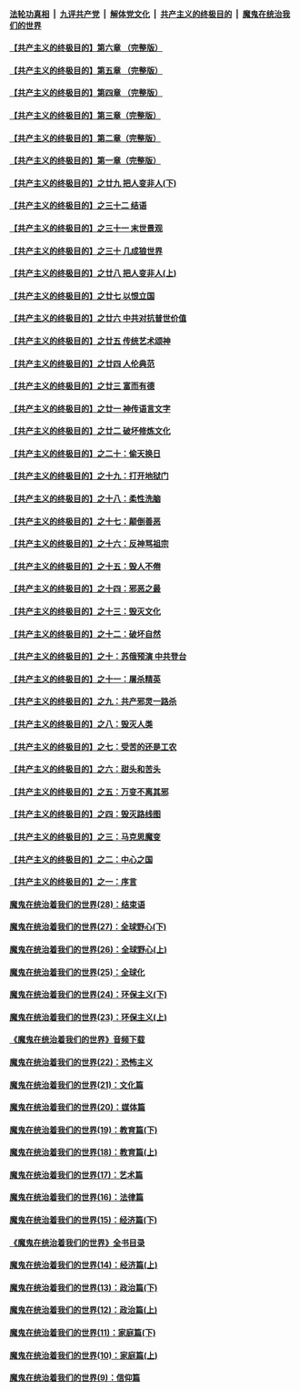 ####  [法轮功真相](../../../../basic/blob/master/README.md?t=07030402) &nbsp;|&nbsp; [九评共产党](../../../../9ping.md/blob/master/README.md?t=07030402) &nbsp;|&nbsp; [解体党文化](../../../../jtdwh.md/blob/master/README.md?t=07030402)  &nbsp;|&nbsp; [共产主义的终极目的](../../../../gczydzjmd.md/blob/master/README.md?t=07030402) &nbsp;|&nbsp; [魔鬼在统治我们的世界](../../../../mgztzwmdsj.md/blob/master/README.md?t=07030402) 

#### [【共产主义的终极目的】第六章 （完整版）](../pages/nsc422/n11428913.md?t=07030402) 

#### [【共产主义的终极目的】第五章 （完整版）](../pages/nsc422/n11428912.md?t=07030402) 

#### [【共产主义的终极目的】第四章 （完整版）](../pages/nsc422/n11428907.md?t=07030402) 

#### [【共产主义的终极目的】第三章（完整版）](../pages/nsc422/n11428848.md?t=07030402) 

#### [【共产主义的终极目的】第二章（完整版）](../pages/nsc422/n11428831.md?t=07030402) 

#### [【共产主义的终极目的】第一章（完整版）](../pages/nsc422/n11417651.md?t=07030402) 

#### [【共产主义的终极目的】之廿九 把人变非人(下)](../pages/nsc422/n11344140.md?t=07030402) 

#### [【共产主义的终极目的】之三十二 结语](../pages/nsc422/n11360535.md?t=07030402) 

#### [【共产主义的终极目的】之三十一 末世景观](../pages/nsc422/n11351129.md?t=07030402) 

#### [【共产主义的终极目的】之三十 几成狼世界](../pages/nsc422/n11348280.md?t=07030402) 

#### [【共产主义的终极目的】之廿八 把人变非人(上)](../pages/nsc422/n11340492.md?t=07030402) 

#### [【共产主义的终极目的】之廿七 以恨立国](../pages/nsc422/n11336944.md?t=07030402) 

#### [【共产主义的终极目的】之廿六 中共对抗普世价值](../pages/nsc422/n11324785.md?t=07030402) 

#### [【共产主义的终极目的】之廿五 传统艺术颂神](../pages/nsc422/n11296396.md?t=07030402) 

#### [【共产主义的终极目的】之廿四 人伦典范](../pages/nsc422/n11296397.md?t=07030402) 

#### [【共产主义的终极目的】之廿三 富而有德](../pages/nsc422/n11283598.md?t=07030402) 

#### [【共产主义的终极目的】之廿一 神传语言文字](../pages/nsc422/n11263265.md?t=07030402) 

#### [【共产主义的终极目的】之廿二 破坏修炼文化](../pages/nsc422/n11245728.md?t=07030402) 

#### [【共产主义的终极目的】之二十：偷天换日](../pages/nsc422/n11238846.md?t=07030402) 

#### [【共产主义的终极目的】之十九：打开地狱门](../pages/nsc422/n11206376.md?t=07030402) 

#### [【共产主义的终极目的】之十八：柔性洗脑](../pages/nsc422/n11199994.md?t=07030402) 

#### [【共产主义的终极目的】之十七：颠倒善恶](../pages/nsc422/n11179782.md?t=07030402) 

#### [【共产主义的终极目的】之十六：反神骂祖宗](../pages/nsc422/n11166798.md?t=07030402) 

#### [【共产主义的终极目的】之十五：毁人不倦](../pages/nsc422/n11166792.md?t=07030402) 

#### [【共产主义的终极目的】之十四：邪恶之最](../pages/nsc422/n11150249.md?t=07030402) 

#### [【共产主义的终极目的】之十三：毁灭文化](../pages/nsc422/n11135227.md?t=07030402) 

#### [【共产主义的终极目的】之十二：破坏自然](../pages/nsc422/n11135214.md?t=07030402) 

#### [【共产主义的终极目的】之十：苏俄预演 中共登台](../pages/nsc422/n11118424.md?t=07030402) 

#### [【共产主义的终极目的】之十一：屠杀精英](../pages/nsc422/n11118442.md?t=07030402) 

#### [【共产主义的终极目的】之九：共产邪灵一路杀](../pages/nsc422/n11114139.md?t=07030402) 

#### [【共产主义的终极目的】之八：毁灭人类](../pages/nsc422/n11108503.md?t=07030402) 

#### [【共产主义的终极目的】之七：受苦的还是工农](../pages/nsc422/n11101809.md?t=07030402) 

#### [【共产主义的终极目的】之六：甜头和苦头](../pages/nsc422/n11096971.md?t=07030402) 

#### [【共产主义的终极目的】之五：万变不离其邪](../pages/nsc422/n11091285.md?t=07030402) 

#### [【共产主义的终极目的】之四：毁灭路线图](../pages/nsc422/n11086284.md?t=07030402) 

#### [【共产主义的终极目的】之三：马克思魔变](../pages/nsc422/n11061941.md?t=07030402) 

#### [【共产主义的终极目的】之二：中心之国](../pages/nsc422/n11047728.md?t=07030402) 

#### [【共产主义的终极目的】之一：序言](../pages/nsc422/n11086077.md?t=07030402) 

#### [魔鬼在统治着我们的世界(28)：结束语](../pages/nsc422/n10936246.md?t=07030402) 

#### [魔鬼在统治着我们的世界(27)：全球野心(下)](../pages/nsc422/n10928319.md?t=07030402) 

#### [魔鬼在统治着我们的世界(26)：全球野心(上)](../pages/nsc422/n10900318.md?t=07030402) 

#### [魔鬼在统治着我们的世界(25)：全球化](../pages/nsc422/n10788205.md?t=07030402) 

#### [魔鬼在统治着我们的世界(24)：环保主义(下)](../pages/nsc422/n10695307.md?t=07030402) 

#### [魔鬼在统治着我们的世界(23)：环保主义(上)](../pages/nsc422/n10688613.md?t=07030402) 

#### [《魔鬼在统治着我们的世界》音频下载](../pages/nsc422/n10635553.md?t=07030402) 

#### [魔鬼在统治着我们的世界(22)：恐怖主义](../pages/nsc422/n10614727.md?t=07030402) 

#### [魔鬼在统治着我们的世界(21)：文化篇](../pages/nsc422/n10597706.md?t=07030402) 

#### [魔鬼在统治着我们的世界(20)：媒体篇](../pages/nsc422/n10586579.md?t=07030402) 

#### [魔鬼在统治着我们的世界(19)：教育篇(下)](../pages/nsc422/n10564808.md?t=07030402) 

#### [魔鬼在统治着我们的世界(18)：教育篇(上)](../pages/nsc422/n10526970.md?t=07030402) 

#### [魔鬼在统治着我们的世界(17)：艺术篇](../pages/nsc422/n10499093.md?t=07030402) 

#### [魔鬼在统治着我们的世界(16)：法律篇](../pages/nsc422/n10485969.md?t=07030402) 

#### [魔鬼在统治着我们的世界(15)：经济篇(下)](../pages/nsc422/n10469975.md?t=07030402) 

#### [《魔鬼在统治着我们的世界》全书目录](../pages/nsc422/n10464261.md?t=07030402) 

#### [魔鬼在统治着我们的世界(14)：经济篇(上)](../pages/nsc422/n10457370.md?t=07030402) 

#### [魔鬼在统治着我们的世界(13)：政治篇(下)](../pages/nsc422/n10448270.md?t=07030402) 

#### [魔鬼在统治着我们的世界(12)：政治篇(上)](../pages/nsc422/n10444576.md?t=07030402) 

#### [魔鬼在统治着我们的世界(11)：家庭篇(下)](../pages/nsc422/n10440961.md?t=07030402) 

#### [魔鬼在统治着我们的世界(10)：家庭篇(上)](../pages/nsc422/n10435448.md?t=07030402) 

#### [魔鬼在统治着我们的世界(9)：信仰篇](../pages/nsc422/n10432159.md?t=07030402) 


